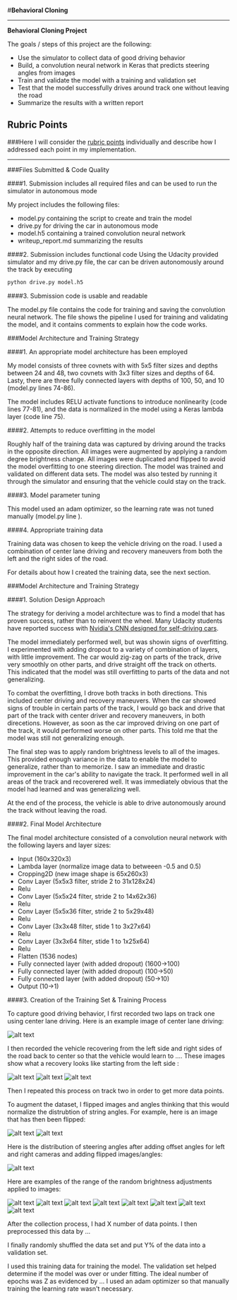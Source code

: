 #**Behavioral Cloning** 

---

**Behavioral Cloning Project**

The goals / steps of this project are the following:
* Use the simulator to collect data of good driving behavior
* Build, a convolution neural network in Keras that predicts steering angles from images
* Train and validate the model with a training and validation set
* Test that the model successfully drives around track one without leaving the road
* Summarize the results with a written report


[//]: # (Image References)

[image1]: ./examples/placeholder.png "Model Visualization"
[image2]: ./examples/placeholder.png "Grayscaling"
[image3]: ./examples/placeholder_small.png "Recovery Image"
[image4]: ./examples/placeholder_small.png "Recovery Image"
[image5]: ./examples/placeholder_small.png "Recovery Image"
[image6]: ./examples/placeholder_small.png "Normal Image"
[image7]: ./examples/placeholder_small.png "Flipped Image"

## Rubric Points
###Here I will consider the [rubric points](https://review.udacity.com/#!/rubrics/432/view) individually and describe how I addressed each point in my implementation.  

---
###Files Submitted & Code Quality

####1. Submission includes all required files and can be used to run the simulator in autonomous mode

My project includes the following files:
* model.py containing the script to create and train the model
* drive.py for driving the car in autonomous mode
* model.h5 containing a trained convolution neural network 
* writeup_report.md summarizing the results

####2. Submission includes functional code
Using the Udacity provided simulator and my drive.py file, the car can be driven autonomously around the track by executing 
```sh
python drive.py model.h5
```

####3. Submission code is usable and readable

The model.py file contains the code for training and saving the convolution neural network. The file shows the pipeline I used for training and validating the model, and it contains comments to explain how the code works.

###Model Architecture and Training Strategy

####1. An appropriate model architecture has been employed

My model consists of three covnets with with 5x5 filter sizes and depths between 24 and 48, two covnets with 3x3 filter sizes and depths of 64. Lasty, there are three fully connected layers with depths of 100, 50, and 10 (model.py lines 74-86).

The model includes RELU activate functions to introduce nonlinearity (code lines 77-81), and the data is normalized in the model using a Keras lambda layer (code line 75). 

####2. Attempts to reduce overfitting in the model 

Roughly half of the training data was captured by driving around the tracks in the opposite direction. All images were augmented by applying a random degree brightness change. All images were duplicated and flipped to avoid the model overfitting to one steering direction. The model was trained and validated on different data sets. The model was also tested by running it through the simulator and ensuring that the vehicle could stay on the track.

####3. Model parameter tuning

This model used an adam optimizer, so the learning rate was not tuned manually (model.py line ).

####4. Appropriate training data

Training data was chosen to keep the vehicle driving on the road. I used a combination of center lane driving and recovery maneuvers from both the left and the right sides of the road.

For details about how I created the training data, see the next section. 

###Model Architecture and Training Strategy

####1. Solution Design Approach

The strategy for deriving a model architecture was to find a model that has proven success, rather than to reinvent the wheel. Many Udacity students have reported success with [Nvidia's CNN designed for self-driving cars](https://arxiv.org/pdf/1604.07316v1.pdf).

The model immediately performed well, but was showin signs of overfitting. I experimented with adding dropout to a variety of combination of layers, with little improvement. The car would zig-zag on parts of the track, drive very smoothly on other parts, and drive straight off the track on otherts. This indicated that the model was still overfitting to parts of the data and not generalizing.

To combat the overfitting, I drove both tracks in both directions. This included center driving and recovery maneuvers. When the car showed signs of trouble in certain parts of the track, I would go back and drive that part of the track with center driver and recovery maneuvers, in both direcetions. However, as soon as the car improved driving on one part of the track, it would performed worse on other parts. This told me that the model was still not generalizing enough.

The final step was to apply random brightness levels to all of the images. This provided enough variance in the data to enable the model to generalize, rather than to memorize. I saw an immediate and drastic improvement in the car's ability to navigate the track. It performed well in all areas of the track and recoverered well. It was immediately obvious that the model had learned and was generalizing well.

At the end of the process, the vehicle is able to drive autonomously around the track without leaving the road.

####2. Final Model Architecture

The final model architecture consisted of a convolution neural network with the following layers and layer sizes:

* Input (160x320x3)
* Lambda layer (normalize image data to betweeen -0.5 and 0.5)
* Cropping2D (new image shape is 65x260x3)
* Conv Layer (5x5x3 filter, stride 2 to 31x128x24)
* Relu
* Conv Layer (5x5x24 filter, stride 2 to 14x62x36)
* Relu
* Conv Layer (5x5x36 filter, stride 2 to 5x29x48)
* Relu
* Conv Layer (3x3x48 filter, stide 1 to 3x27x64)
* Relu
* Conv Layer (3x3x64 filter, stide 1 to 1x25x64)
* Relu
* Flatten (1536 nodes)
* Fully connected layer (with added dropout) (1600->100)
* Fully connected layer (with added dropout) (100->50)
* Fully connected layer (with added dropout) (50->10)
* Output (10->1)


####3. Creation of the Training Set & Training Process

To capture good driving behavior, I first recorded two laps on track one using center lane driving. Here is an example image of center lane driving:

![alt text](./images/center_driving_example.png "Center Driving")

I then recorded the vehicle recovering from the left side and right sides of the road back to center so that the vehicle would learn to .... These images show what a recovery looks like starting from the left side :

![alt text](./images/recovery_1.png "Recovery Driving")
![alt text](./images/recovery_2.png "Recovery Driving")
![alt text](./images/recovery_3.png "Recovery Driving")

Then I repeated this process on track two in order to get more data points.

To augment the dataset, I flipped images and angles thinking that this would normalize the distrubtion of string angles. For example, here is an image that has then been flipped:

![alt text](./images/normal_image.png "Normal")
![alt text](./images/flipped_image.png "Flipped")


Here is the distribution of steering angles after adding offset angles for left and right cameras and adding flipped images/angles:

![alt text](./images/angle_distribution.png "Steering Angles")

Here are examples of the range of the random brightness adjustments applied to images:

![alt text](./images/brightness_range_1.png "brightness 0.5")
![alt text](./images/brightness_range_2.png "brightness 0.6")
![alt text](./images/brightness_range_3.png "brightness 0.7")
![alt text](./images/brightness_range_4.png "brightness 0.8")
![alt text](./images/brightness_range_5.png "brightness 0.9")
![alt text](./images/brightness_range_6.png "brightness 1.0")
![alt text](./images/brightness_range_7.png "brightness 1.1")
![alt text](./images/brightness_range_8.png "brightness 1.2")

After the collection process, I had X number of data points. I then preprocessed this data by ...


I finally randomly shuffled the data set and put Y% of the data into a validation set. 

I used this training data for training the model. The validation set helped determine if the model was over or under fitting. The ideal number of epochs was Z as evidenced by ... I used an adam optimizer so that manually training the learning rate wasn't necessary.
